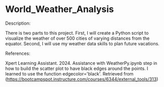 # World_Weather_Analysis
Description:

There is two parts to this project. First, I will create a Python script to visualize the weather of over 500 cities of varying distances from the equator. Second, I will use my weather data skills to plan future vacations.

References:

Xpert Learning Assistant. 2024. Assistance with WeatherPy.ipynb step in how to build the scatter plot to have black edges around the points. I learned to use the function edgecolor='black'. Retrieved from (https://bootcampspot.instructure.com/courses/6344/external_tools/313)
